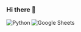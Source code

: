 ### Hi there 👋

![Python](https://img.shields.io/badge/Python-FFD43B?style=for-the-badge&logo=python&logoColor=blue)
![Google Sheets](https://img.shields.io/badge/Google%20Sheets-34A853?style=for-the-badge&logo=google-sheets&logoColor=white)


<!--
**GilesAlonso/GilesAlonso** is a ✨ _special_ ✨ repository because its `README.md` (this file) appears on your GitHub profile.

Here are some ideas to get you started:

- 🔭 I’m currently working on ...
- 🌱 I’m currently learning ...
- 👯 I’m looking to collaborate on ...
- 🤔 I’m looking for help with ...
- 💬 Ask me about ...
- 📫 How to reach me: ...
- 😄 Pronouns: ...
- ⚡ Fun fact: ...
![Python]({https://img.shields.io/badge/Python-FFD43B?style=for-the-badge&logo=python&logoColor=blue})

https://github.com/alexandresanlim/Badges4-README.md-Profile
-->
